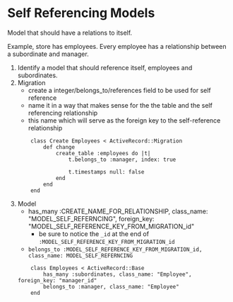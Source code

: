 # Self Referencing Models

Model that should have a relations to itself.

Example, store has employees.  Every employee has a relationship between a subordinate and manager.

1. Identify a model that should reference itself, employees and subordinates.
1. Migration
    - create a integer/belongs_to/references field to be used for self reference
    - name it in a way that makes sense for the the table and the self referencing relationship
    - this name which will serve as the foreign key to the self-reference relationship
    ```
        class Create Employees < ActiveRecord::Migration
            def change
                create_table :employees do |t|
                    t.belongs_to :manager, index: true

                    t.timestamps null: false
                end
            end
        end
    ```
1. Model
    - has_many :CREATE_NAME_FOR_RELATIONSHIP, class_name: "MODEL_SELF_REFERNCING", foreign_key: "MODEL_SELF_REFERENCE_KEY_FROM_MIGRATION_id"
        - be sure to notice the ` _id ` at the end of ` :MODEL_SELF_REFERENCE_KEY_FROM_MIGRATION_id `
    - ` belongs_to :MODEL_SELF_REFERENCE_KEY_FROM_MIGRATION_id, class_name: MODEL_SELF_REFERNCING `
    ```
        class Employees < ActiveRecord::Base
            has_many :subordinates, class_name: "Employee", foreign_key: "manager_id"
            belongs_to :manager, class_name: "Employee"
        end
    ```
